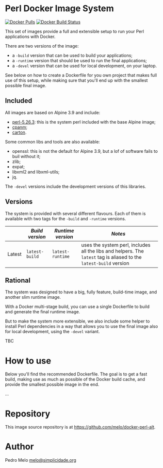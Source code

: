 # Perl Docker Image System #

[![Docker Pulls](https://img.shields.io/docker/pulls/melopt/perl-alt.svg)]()
[![Docker Build Status](https://img.shields.io/docker/build/melopt/perl-alt.svg)]()

This set of images provide a full and extensible setup to run your Perl
applications with Docker.

There are two versions of the image:

* a `-build` version that can be used to build your applications;
* a `-runtime` version that should be used to run the final
  applications;
* a `-devel` version that can be used for local development, on your laptop.

See below on how to create a Dockerfile for you own project that makes
full use of this setup, while making sure that you'll end up with the
smallest possible final image.


## Included

All images are based on Alpine 3.9 and include:

* [perl-5.26.3](https://metacpan.org/release/perl): this is the system
  perl included with the base Alpine image;
* [cpanm](https://metacpan.org/release/App-cpanminus);
* [carton](https://metacpan.org/release/Carton).

Some common libs and tools are also available:

* openssl: this is not the default for Alpine 3.9, but a lof of software
  fails to buil without it;
* zlib;
* expat;
* libxml2 and libxml-utils;
* jq.

The `-devel` versions include the development versions of this libraries.

## Versions

The system is provided with several different flavours. Each of them is available with two tags for the `-build` and `-runtime` versions.

|   | *Build version* | *Runtime version* | *Notes* |
|---|---|---|---|
| Latest | `latest-build`  | `latest-runtime` | uses the system perl, includes all the libs and helpers. The `latest` tag is aliased to the `latest-build` version |


## Rational

The system was designed to have a big, fully feature, build-time image, and another slim runtime image.

With a Docker multi-stage build, you can use a single Dockerfile to build and generate the final runtime image.

But to make the system more extensible, we also include some helper to install Perl dependencies in a way that allows you to use the final image also for local development, using the `-devel` variant.

TBC


# How to use #

Below you'll find the recommended Dockerfile. The goal is to get a fast build, making use as much as possible of the Docker build cache, and provide the smallest possible image in the end.

...

# Repository #

This image source repository is at https://github.com/melo/docker-perl-alt.


# Author #

Pedro Melo melo@simplicidade.org
